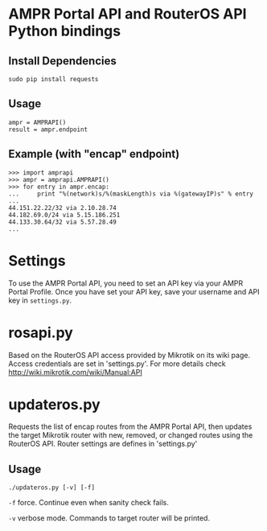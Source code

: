 AMPR Portal API and RouterOS API Python bindings
================================================

Install Dependencies
--------------------

    sudo pip install requests

Usage
-----

    ampr = AMPRAPI()
    result = ampr.endpoint

Example (with "encap" endpoint)
-------------------------------

    >>> import amprapi
    >>> ampr = amprapi.AMPRAPI()
    >>> for entry in ampr.encap:
    ...     print "%(network)s/%(maskLength)s via %(gatewayIP)s" % entry
    ...
    44.151.22.22/32 via 2.10.28.74
    44.182.69.0/24 via 5.15.186.251
    44.133.30.64/32 via 5.57.28.49
    ...


Settings
========

To use the AMPR Portal API, you need to set an API key via your AMPR Portal
Profile. Once you have set your API key, save your username and API key in
`settings.py`.

rosapi.py
=========
Based on the RouterOS API access provided by Mikrotik on its wiki page.
Access credentials are set in 'settings.py'.
For more details check http://wiki.mikrotik.com/wiki/Manual:API

updateros.py
=============

Requests the list of encap routes from the AMPR Portal API, then updates the
target Mikrotik router with new, removed, or changed routes using the RouterOS API.
Router settings are defines in 'settings.py'

Usage
-----

	./updateros.py [-v] [-f]

`-f` force. Continue even when sanity check fails.

`-v` verbose mode. Commands to target router will be printed.
